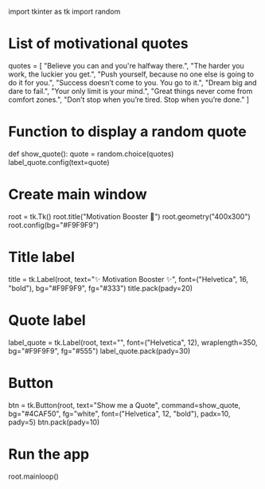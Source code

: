 import tkinter as tk
import random

# List of motivational quotes
quotes = [
    "Believe you can and you're halfway there.",
    "The harder you work, the luckier you get.",
    "Push yourself, because no one else is going to do it for you.",
    "Success doesn’t come to you. You go to it.",
    "Dream big and dare to fail.",
    "Your only limit is your mind.",
    "Great things never come from comfort zones.",
    "Don’t stop when you’re tired. Stop when you’re done."
]

# Function to display a random quote
def show_quote():
    quote = random.choice(quotes)
    label_quote.config(text=quote)

# Create main window
root = tk.Tk()
root.title("Motivation Booster 💪")
root.geometry("400x300")
root.config(bg="#F9F9F9")

# Title label
title = tk.Label(root, text="✨ Motivation Booster ✨", font=("Helvetica", 16, "bold"), bg="#F9F9F9", fg="#333")
title.pack(pady=20)

# Quote label
label_quote = tk.Label(root, text="", font=("Helvetica", 12), wraplength=350, bg="#F9F9F9", fg="#555")
label_quote.pack(pady=30)

# Button
btn = tk.Button(root, text="Show me a Quote", command=show_quote, bg="#4CAF50", fg="white", font=("Helvetica", 12, "bold"), padx=10, pady=5)
btn.pack(pady=10)

# Run the app
root.mainloop()
